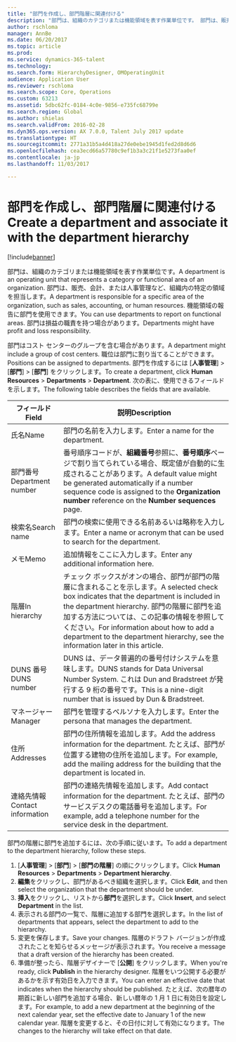 ```yaml
---
title: "部門を作成し、部門階層に関連付ける"
description: "部門は、組織のカテゴリまたは機能領域を表す作業単位です。 部門は、販売、会計、または人事管理など、組織内の特定の領域を担当します。 機能領域の報告に部門を使用できます。 部門は損益の職責を持つ場合があります。"
author: rschloma
manager: AnnBe
ms.date: 06/20/2017
ms.topic: article
ms.prod: 
ms.service: dynamics-365-talent
ms.technology: 
ms.search.form: HierarchyDesigner, OMOperatingUnit
audience: Application User
ms.reviewer: rschloma
ms.search.scope: Core, Operations
ms.custom: 63213
ms.assetid: 5dbc62fc-0184-4c0e-9856-e735fc68799e
ms.search.region: Global
ms.author: shielas
ms.search.validFrom: 2016-02-28
ms.dyn365.ops.version: AX 7.0.0, Talent July 2017 update
ms.translationtype: HT
ms.sourcegitcommit: 2771a31b5a4d418a27de0ebe1945d1fed2d8d6d6
ms.openlocfilehash: cea3ecd66a57780c9ef1b3a3c21f1e5273faa0ef
ms.contentlocale: ja-jp
ms.lasthandoff: 11/03/2017

---
```


# <a name="create-a-department-and-associate-it-with-the-department-hierarchy"></a><span data-ttu-id="db408-106">部門を作成し、部門階層に関連付ける</span><span class="sxs-lookup"><span data-stu-id="db408-106">Create a department and associate it with the department hierarchy</span></span>

[!include[banner](includes/banner.md)]


<span data-ttu-id="db408-107">部門は、組織のカテゴリまたは機能領域を表す作業単位です。</span><span class="sxs-lookup"><span data-stu-id="db408-107">A department is an operating unit that represents a category or functional area of an organization.</span></span> <span data-ttu-id="db408-108">部門は、販売、会計、または人事管理など、組織内の特定の領域を担当します。</span><span class="sxs-lookup"><span data-stu-id="db408-108">A department is responsible for a specific area of the organization, such as sales, accounting, or human resources.</span></span> <span data-ttu-id="db408-109">機能領域の報告に部門を使用できます。</span><span class="sxs-lookup"><span data-stu-id="db408-109">You can use departments to report on functional areas.</span></span> <span data-ttu-id="db408-110">部門は損益の職責を持つ場合があります。</span><span class="sxs-lookup"><span data-stu-id="db408-110">Departments might have profit and loss responsibility.</span></span>

<span data-ttu-id="db408-111">部門はコスト センターのグループを含む場合があります。</span><span class="sxs-lookup"><span data-stu-id="db408-111">A department might include a group of cost centers.</span></span> <span data-ttu-id="db408-112">職位は部門に割り当てることができます。</span><span class="sxs-lookup"><span data-stu-id="db408-112">Positions can be assigned to departments.</span></span> <span data-ttu-id="db408-113">部門を作成するには [**人事管理**] &gt; [**部門**] &gt; [**部門**] をクリックします。</span><span class="sxs-lookup"><span data-stu-id="db408-113">To create a department, click **Human Resources** &gt; **Departments** &gt; **Department**.</span></span> <span data-ttu-id="db408-114">次の表に、使用できるフィールドを示します。</span><span class="sxs-lookup"><span data-stu-id="db408-114">The following table describes the fields that are available.</span></span>

| <span data-ttu-id="db408-115">フィールド</span><span class="sxs-lookup"><span data-stu-id="db408-115">Field</span></span>               | <span data-ttu-id="db408-116">説明</span><span class="sxs-lookup"><span data-stu-id="db408-116">Description</span></span>                                                                                                                                                                                                       |
|---------------------|-------------------------------------------------------------------------------------------------------------------------------------------------------------------------------------------------------------------|
| <span data-ttu-id="db408-117">氏名</span><span class="sxs-lookup"><span data-stu-id="db408-117">Name</span></span>                | <span data-ttu-id="db408-118">部門の名前を入力します。</span><span class="sxs-lookup"><span data-stu-id="db408-118">Enter a name for the department.</span></span>                                                                                                                                                                                  |
| <span data-ttu-id="db408-119">部門番号</span><span class="sxs-lookup"><span data-stu-id="db408-119">Department number</span></span>   | <span data-ttu-id="db408-120">番号順序コードが、**組織番号**参照に、**番号順序**ページで割り当てられている場合、既定値が自動的に生成されることがあります。</span><span class="sxs-lookup"><span data-stu-id="db408-120">A default value might be generated automatically if a number sequence code is assigned to the **Organization number** reference on the **Number sequences** page.</span></span>                                                 |
| <span data-ttu-id="db408-121">検索名</span><span class="sxs-lookup"><span data-stu-id="db408-121">Search name</span></span>         | <span data-ttu-id="db408-122">部門の検索に使用できる名前あるいは略称を入力します。</span><span class="sxs-lookup"><span data-stu-id="db408-122">Enter a name or acronym that can be used to search for the department.</span></span>                                                                                                                                            |
| <span data-ttu-id="db408-123">メモ</span><span class="sxs-lookup"><span data-stu-id="db408-123">Memo</span></span>                | <span data-ttu-id="db408-124">追加情報をここに入力します。</span><span class="sxs-lookup"><span data-stu-id="db408-124">Enter any additional information here.</span></span>                                                                                                                                                                            |
| <span data-ttu-id="db408-125">階層</span><span class="sxs-lookup"><span data-stu-id="db408-125">In hierarchy</span></span>        | <span data-ttu-id="db408-126">チェック ボックスがオンの場合、部門が部門の階層に含まれることを示します。</span><span class="sxs-lookup"><span data-stu-id="db408-126">A selected check box indicates that the department is included in the department hierarchy.</span></span> <span data-ttu-id="db408-127">部門の階層に部門を追加する方法については、この記事の情報を参照してください。</span><span class="sxs-lookup"><span data-stu-id="db408-127">For information about how to add a department to the department hierarchy, see the information later in this article.</span></span> |
| <span data-ttu-id="db408-128">DUNS 番号</span><span class="sxs-lookup"><span data-stu-id="db408-128">DUNS number</span></span>         | <span data-ttu-id="db408-129">DUNS は、データ普遍的の番号付けシステムを意味します。</span><span class="sxs-lookup"><span data-stu-id="db408-129">DUNS stands for Data Universal Number System.</span></span> <span data-ttu-id="db408-130">これは Dun and Bradstreet が発行する 9 桁の番号です。</span><span class="sxs-lookup"><span data-stu-id="db408-130">This is a nine-digit number that is issued by Dun & Bradstreet.</span></span>                                                                                                     |
| <span data-ttu-id="db408-131">マネージャー</span><span class="sxs-lookup"><span data-stu-id="db408-131">Manager</span></span>             | <span data-ttu-id="db408-132">部門を管理するペルソナを入力します。</span><span class="sxs-lookup"><span data-stu-id="db408-132">Enter the persona that manages the department.</span></span>                                                                                                                                                                    |
| <span data-ttu-id="db408-133">住所</span><span class="sxs-lookup"><span data-stu-id="db408-133">Addresses</span></span>           | <span data-ttu-id="db408-134">部門の住所情報を追加します。</span><span class="sxs-lookup"><span data-stu-id="db408-134">Add the address information for the department.</span></span> <span data-ttu-id="db408-135">たとえば、部門が位置する建物の住所を追加します。</span><span class="sxs-lookup"><span data-stu-id="db408-135">For example, add the mailing address for the building that the department is located in.</span></span>                                                                          |
| <span data-ttu-id="db408-136">連絡先情報</span><span class="sxs-lookup"><span data-stu-id="db408-136">Contact information</span></span> | <span data-ttu-id="db408-137">部門の連絡先情報を追加します。</span><span class="sxs-lookup"><span data-stu-id="db408-137">Add contact information for the department.</span></span> <span data-ttu-id="db408-138">たとえば、部門のサービスデスクの電話番号を追加します。</span><span class="sxs-lookup"><span data-stu-id="db408-138">For example, add a telephone number for the service desk in the department.</span></span>                                                                                           |

<span data-ttu-id="db408-139">部門の階層に部門を追加するには、次の手順に従います。</span><span class="sxs-lookup"><span data-stu-id="db408-139">To add a department to the department hierarchy, follow these steps.</span></span>

1.  <span data-ttu-id="db408-140">[**人事管理**] &gt; [**部門**] &gt; [**部門の階層**] の順にクリックします。</span><span class="sxs-lookup"><span data-stu-id="db408-140">Click **Human Resources** &gt; **Departments** &gt; **Department hierarchy**.</span></span>
2.  <span data-ttu-id="db408-141">**編集**をクリックし、部門があるべき組織を選択します。</span><span class="sxs-lookup"><span data-stu-id="db408-141">Click **Edit**, and then select the organization that the department should be under.</span></span>
3.  <span data-ttu-id="db408-142">**挿入**をクリックし、リストから**部門**を選択します。</span><span class="sxs-lookup"><span data-stu-id="db408-142">Click **Insert**, and select **Department** in the list.</span></span>
4.  <span data-ttu-id="db408-143">表示される部門の一覧で、階層に追加する部門を選択します。</span><span class="sxs-lookup"><span data-stu-id="db408-143">In the list of departments that appears, select the department to add to the hierarchy.</span></span>
5.  <span data-ttu-id="db408-144">変更を保存します。</span><span class="sxs-lookup"><span data-stu-id="db408-144">Save your changes.</span></span> <span data-ttu-id="db408-145">階層のドラフト バージョンが作成されたことを知らせるメッセージが表示されます。</span><span class="sxs-lookup"><span data-stu-id="db408-145">You receive a message that a draft version of the hierarchy has been created.</span></span>
6.  <span data-ttu-id="db408-146">準備が整ったら、階層デザイナーで [**公開**] をクリックします。</span><span class="sxs-lookup"><span data-stu-id="db408-146">When you're ready, click **Publish** in the hierarchy designer.</span></span> <span data-ttu-id="db408-147">階層をいつ公開する必要があるかを示す有効日を入力できます。</span><span class="sxs-lookup"><span data-stu-id="db408-147">You can enter an effective date that indicates when the hierarchy should be published.</span></span> <span data-ttu-id="db408-148">たとえば、次の暦年の期首に新しい部門を追加する場合、新しい暦年の 1 月 1 日に有効日を設定します。</span><span class="sxs-lookup"><span data-stu-id="db408-148">For example, to add a new department at the beginning of the next calendar year, set the effective date to January 1 of the new calendar year.</span></span> <span data-ttu-id="db408-149">階層を変更すると、その日付に対して有効になります。</span><span class="sxs-lookup"><span data-stu-id="db408-149">The changes to the hierarchy will take effect on that date.</span></span>





